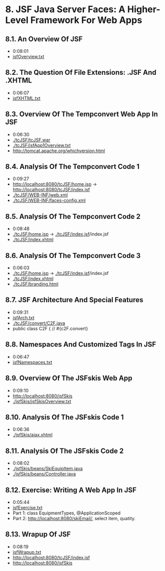 # 8. JSF Java Server Faces: A Higher-Level Framework For Web Apps

## 8.1. An Overview Of JSF
- 0:08:01
- [jsfOverview.txt](jsfOverview.txt)

## 8.2. The Question Of File Extensions: .JSF And .XHTML
- 0:06:07
- [jsfXHTML.txt](jsfXHTML.txt)

## 8.3. Overview Of The Tempconvert Web App In JSF
- 0:06:30
- [./tcJSF/tcJSF.war](tcJSF/)
- [./tcJSF/jsfApp1Overview.txt](tcJSF/jsfApp1Overview.txt)
- http://tomcat.apache.org/whichversion.html

## 8.4. Analysis Of The Tempconvert Code 1
- 0:09:27
- <http://localhost:8080/tcJSF/home.jsp> -> <http://localhost:8080/tcJSF/index.jsf>
- [./tcJSF/WEB-INF/web.xml](tcJSF/WEB-INF/web.xml)
- [./tcJSF/WEB-INF/faces-config.xml](tcJSF/WEB-INF/faces-config.xml)

## 8.5. Analysis Of The Tempconvert Code 2
- 0:08:48
- [./tcJSF/home.jsp](tcJSF/home.jsp) -> [./tcJSF/index.jsf](tcJSF)/index.jsf
- [./tcJSF/index.xhtml](tcJSF/index.xhtml)

## 8.6. Analysis Of The Tempconvert Code 3
- 0:06:03
- [./tcJSF/home.jsp](tcJSF/home.jsp) -> [./tcJSF/index.jsf](tcJSF)/index.jsf
- [./tcJSF/index.xhtml](tcJSF/index.xhtml)
- [./tcJSF/branding.html](tcJSF/branding.html)

## 8.7. JSF Architecture And Special Features
- 0:09:31
- [jsfArch.txt](jsfArch.txt)
- [./tcJSF/convert/C2F.java](./tcJSF/convert/C2F.java)
- public class C2F { // #{c2F.convert}

## 8.8. Namespaces And Customized Tags In JSF
- 0:06:47
- [jsfNamespaces.txt](jsfNamespaces.txt)

## 8.9. Overview Of The JSFskis Web App
- 0:09:10
- <http://localhost:8080/jsfSkis>
- [./jsfSkis/jsfSkisOverview.txt](./jsfSkis/jsfSkisOverview.txt)

## 8.10. Analysis Of The JSFskis Code 1
- 0:06:36
- [./jsfSkis/ajax.xhtml](./jsfSkis/ajax.xhtml)

## 8.11. Analysis Of The JSFskis Code 2
- 0:08:02
- [./jsfSkis/beans/SkiEquipItem.java](./jsfSkis/beans/SkiEquipItem.java)
- [./jsfSkis/beans/Controller.java](./jsfSkis/beans/Controller.java)

## 8.12. Exercise: Writing A Web App In JSF
- 0:05:44
- [jsfExercise.txt](jsfExercise.txt)
- Part 1: class EquipmentTypes, @ApplicationScoped
- Part 2: <http://localhost:8080/skiEmail/>, select item, quatity.

## 8.13. Wrapup Of JSF
- 0:08:19
- [jsfWrapup.txt](jsfWrapup.txt)
- <http://localhost:8080/tcJSF/index.jsf>
- <http://localhost:8080/jsfSkis>
